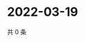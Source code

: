 # 2022-03-19

共 0 条

<!-- BEGIN WEIBO -->
<!-- 最后更新时间 Sat Mar 19 2022 15:13:22 GMT+0800 (China Standard Time) -->

<!-- END WEIBO -->
